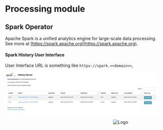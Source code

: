 # Processing module

## Spark Operator
Apache Spark is a unified analytics engine for large-scale data processing. 
See more at [https://spark.apache.org](https://spark.apache.org).


#### Spark History User Interface
User Interface URL is something like `https://spark.<<domain>>`,

![spark-history](img/spark-history.png)

<img src="/img/simbol_esolutions.png" alt="Logo" style="float: right; width: 150px;"/>
